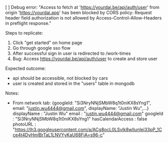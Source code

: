 [ ] Debug error: "Access to fetch at 'https://yourdai.be/api/auth/user' from origin 'https://yourdai.app' has been blocked by CORS policy: Request header field authorization is not allowed by Access-Control-Allow-Headers in preflight response."

Steps to replicate:
1. Click "get started" on home page
2. Go through google sso flow
3. After successful sign in user is redirected to /work-times
4. Bug: Access https://yourdai.be/api/auth/user to create and store user

Expected outcome: 
- api should be accessible, not blocked by cars
- user is created and stored in the "users" table in mongodb

Notes:
- From network tab: {googleId: "Si3NryNNjSMbW8q1t0niKX8sYng1", email: "justin.wu4444@gmail.com", displayName: "Justin Wu",…}
displayName
: 
"Justin Wu"
email
: 
"justin.wu4444@gmail.com"
googleId
: 
"Si3NryNNjSMbW8q1t0niKX8sYng1"
hasCalendarAccess
: 
false
photoURL
: 
"https://lh3.googleusercontent.com/a/ACg8ocL0LSvlk8wllunIei33pP_1Cce4t4DyHmlBrTaL1LNVYyKaU68FiA=s96-c"
<!-- [ ] Debug api error: "23-f5bbdcf417f3555b.js:1 API request timed out after 10 seconds"
- Affected API: @https://yourdai.be/api/auth/user
Steps to replicate:
1. Click "get started" on home page
2. Go through google sso flow
3. After successful sign in user is redirected to /work-times
4. Bug: Try to access https://yourdai.be/api/auth/user to create and store user

Expected outcome: 
- api should be accessible and not time out
- user is created and stored in the "users" table in mongodb

Notes:
- the backend api: https://yourdai.be is accessible and works
- backend api is hosted on amazon route 53
- no inbound or outbound points configured on aws -->
